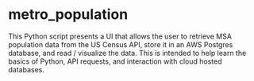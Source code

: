 # metro_population
This Python script presents a UI that allows the user to retrieve MSA population data from the US Census API, store it in an AWS Postgres database, and read / visualize the data.  This is intended to help learn the basics of Python, API requests, and interaction with cloud hosted databases.
